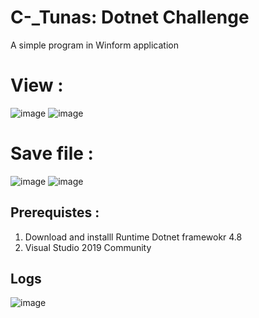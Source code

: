 # C-_Tunas: Dotnet Challenge
A simple program in Winform application

# View :
![image](https://user-images.githubusercontent.com/20899978/141982163-ee730c41-e106-4096-aaae-9cf253b80c7b.png)
![image](https://user-images.githubusercontent.com/20899978/141982248-a3e2eeea-6ed6-4567-8b39-3898737b7c4c.png)
<Br/>
# Save file :
![image](https://user-images.githubusercontent.com/20899978/141982552-c45dcc19-75df-459b-aa31-1d3aa8b80509.png)
![image](https://user-images.githubusercontent.com/20899978/141982679-b76319da-c25e-42ec-811d-6e4e6ca811c1.png)

## Prerequistes :
1. Download and installl Runtime Dotnet framewokr 4.8
2. Visual Studio 2019 Community

## Logs
![image](https://user-images.githubusercontent.com/20899978/141983099-322b0d8c-311b-40b9-aa7a-f5d889c708cf.png)
